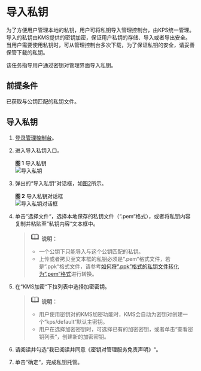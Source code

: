 # 导入私钥<a name="dew_01_0041"></a>

为了方便用户管理本地的私钥，用户可将私钥导入管理控制台，由KPS统一管理。导入的私钥由KMS提供的密钥加密，保证用户私钥的存储、导入或者导出安全。当用户需要使用私钥时，可从管理控制台多次下载，为了保证私钥的安全，请妥善保管下载的私钥。

该任务指导用户通过密钥对管理界面导入私钥。

## 前提条件<a name="section182950161404"></a>

已获取与公钥匹配的私钥文件。

## 导入私钥<a name="section71550296390"></a>

1.  [登录管理控制台](https://console.huaweicloud.com)。
2.  进入导入私钥入口。

    **图 1**  导入私钥<a name="fig15021756174715"></a>  
    ![](figures/导入私钥.png "导入私钥")

3.  弹出的“导入私钥“对话框，如[图2](#f27b1b3c0409647ee9de25cc580829628)所示。

    **图 2**  导入私钥对话框<a name="f27b1b3c0409647ee9de25cc580829628"></a>  
    ![](figures/导入私钥对话框.png "导入私钥对话框")

4.  单击“选择文件“，选择本地保存的私钥文件（“.pem“格式），或者将私钥内容复制并粘贴至“私钥内容“文本框中。

    >![](public_sys-resources/icon-note.gif) **说明：**   
    >-   一个公钥下只能导入与这个公钥匹配的私钥。  
    >-   上传或者拷贝至文本框的私钥必须是“.pem“格式文件，若是“.ppk“格式文件，请参考[如何将“.ppk”格式的私钥文件转化为“.pem”格式](https://support.huaweicloud.com/dew_faq/dew_01_0099.html)进行转换。  

5.  在“KMS加密“下拉列表中选择加密密钥。

    >![](public_sys-resources/icon-note.gif) **说明：**   
    >-   用户使用密钥对的KMS加密功能时，KMS会自动为密钥对创建一个“kps/default“默认主密钥。  
    >-   用户在选择加密密钥时，可选择已有的加密密钥，或者单击“查看密钥列表“，创建新的加密密钥。  

6.  请阅读并勾选“我已阅读并同意《密钥对管理服务免责声明》“。
7.  单击“确定“，完成私钥托管。

